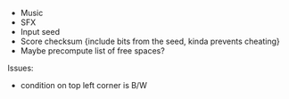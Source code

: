 - Music
- SFX
- Input seed
- Score checksum {include bits from the seed, kinda prevents cheating}
- Maybe precompute list of free spaces?

Issues:
- condition on top left corner is B/W
